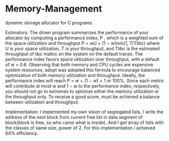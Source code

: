 # Memory-Management
dynamic storage allocator for C programs


Estimators: The driver program summarizes the performance of your allocator by computing a performance index, P , 
which is a weighted sum of the space utilization and throughput
P = wU + (1 − w)min(1, T/Tlibc)
where U is your space utilization, T is your throughput, and Tlibc is the estimated throughput of libc 
malloc on the system on the default traces. The performance index favors space utilization over throughput, 
with a default of w = 0.6.
Observing that both memory and CPU cycles are expensive system resources, adopt was adopted this formula to encourage
balanced optimization of both memory utilization and throughput. Ideally, the performance index will reach 
P = w + (1 − w) = 1 or 100%. Since each metric will contribute at most w and 1 − w to the performance index, 
respectively, you should not go to extremes to optimize either the memory utilization or the throughput only. 
To receive a good score, must be achieved a balance between utilization and throughput.

Implementation: I implemented my own vision of segregated lists, I write the address of the 
 next block from current free list in data segment of block(block is free, so who cares what is inside).
 And I got array of lists with the classes of same size, power of 2. For this implementation I achieved 64% efficiency.
